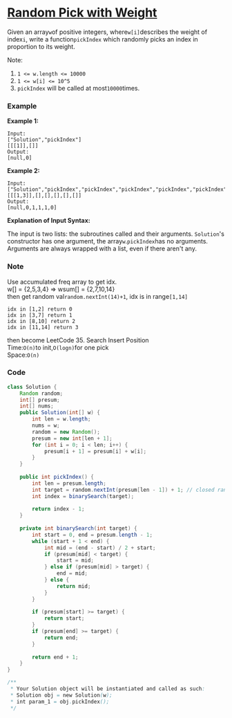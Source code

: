 # [Random Pick with Weight](https://leetcode.com/problems/random-pick-with-weight/description/)

Given an array`w`of positive integers, where`w[i]`describes the weight of index`i`, write a function`pickIndex` which randomly picks an index in proportion to its weight.

Note:

1. `1 <= w.length <= 10000`
2. `1 <= w[i] <= 10^5`
3. `pickIndex` will be called at most`10000`times.

### Example

**Example 1:**

```
Input: 
["Solution","pickIndex"]
[[[1]],[]]
Output: 
[null,0]
```

**Example 2:**

```
Input: 
["Solution","pickIndex","pickIndex","pickIndex","pickIndex","pickIndex"]
[[[1,3]],[],[],[],[],[]]
Output: 
[null,0,1,1,1,0]
```

**Explanation of Input Syntax:**

The input is two lists: the subroutines called and their arguments. `Solution`'s constructor has one argument, the array`w`.`pickIndex`has no arguments. Arguments are always wrapped with a list, even if there aren't any.

### Note

Use accumulated freq array to get idx.  
w\[\] = {2,5,3,4} =&gt; wsum\[\] = {2,7,10,14}  
then get random val`random.nextInt(14)+1`, idx is in range`[1,14]`

```
idx in [1,2] return 0
idx in [3,7] return 1
idx in [8,10] return 2
idx in [11,14] return 3
```

then become LeetCode 35. Search Insert Position  
Time:`O(n)`to init,`O(logn)`for one pick  
Space:`O(n)`

### Code

```java
class Solution {
    Random random;
    int[] presum;
    int[] nums;
    public Solution(int[] w) {
        int len = w.length;
        nums = w;
        random = new Random();
        presum = new int[len + 1];
        for (int i = 0; i < len; i++) {
            presum[i + 1] = presum[i] + w[i];
        }
    }
    
    public int pickIndex() {
        int len = presum.length;
        int target = random.nextInt(presum[len - 1]) + 1; // closed range: [1, presum[len - 1]]
        int index = binarySearch(target);
        
        return index - 1;
    }
    
    private int binarySearch(int target) {
        int start = 0, end = presum.length - 1;
        while (start + 1 < end) {
            int mid = (end - start) / 2 + start;
            if (presum[mid] < target) {
                start = mid;
            } else if (presum[mid] > target) {
                end = mid;
            } else {
                return mid;
            }
        }
        
        if (presum[start] >= target) {
            return start;
        }
        if (presum[end] >= target) {
            return end;
        }
        
        return end + 1;
    }
}

/**
 * Your Solution object will be instantiated and called as such:
 * Solution obj = new Solution(w);
 * int param_1 = obj.pickIndex();
 */
```



